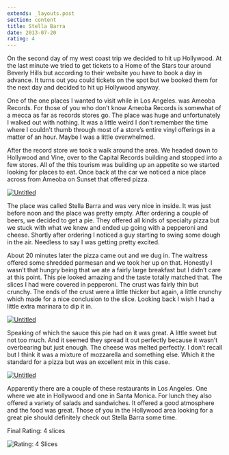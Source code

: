 ```yaml
---
extends: _layouts.post
section: content
title: Stella Barra
date: 2013-07-20
rating: 4
---
```


On the second day of my west coast trip we decided to hit up Hollywood. At the last minute we tried to get tickets to a Home of the Stars tour around Beverly Hills but according to their website you have to book a day in advance. It turns out you could tickets on the spot but we booked them for the next day and decided to hit up Hollywood anyway.

One of the one places I wanted to visit while in Los Angeles. was Ameoba Records. For those of you who don’t know Ameoba Records is somewhat of a mecca as far as records stores go. The place was huge and unfortunately I walked out with nothing. It was a little weird I don’t remember the time where I couldn’t thumb through most of a store’s entire vinyl offerings in a matter of an hour. Maybe I was a little overwhelmed.

After the record store we took a walk around the area. We headed down to Hollywood and Vine, over to the Capital Records building and stopped into a few stores. All of the this tourism was building up an appetite so we started looking for places to eat. Once back at the car we noticed a nice place across from Ameoba on Sunset that offered pizza.

[![Untitled](http://farm6.staticflickr.com/5324/9557809023_edea9bacfc.jpg)](http://www.flickr.com/photos/joefearnley/9557809023/ "Untitled by joefearnley, on Flickr")

The place was called Stella Barra and was very nice in inside. It was just before noon and the place was pretty empty. After ordering a couple of beers, we decided to get a pie. They offered all kinds of specialty pizza but we stuck with what we knew and ended up going with a pepperoni and cheese. Shortly after ordering I noticed a guy starting to swing some dough in the air. Needless to say I was getting pretty excited.

About 20 minutes later the pizza came out and we dug in. The waitress offered some shredded parmesan and we took her up on that. Honestly I wasn’t that hungry being that we ate a fairly large breakfast but I didn’t care at this point. This pie looked amazing and the taste totally matched that. The slices I had were covered in pepperoni. The crust was fairly thin but crunchy. The ends of the crust were a little thicker but again, a little crunchy which made for a nice conclusion to the slice. Looking back I wish I had a little extra marinara to dip it in.

[![Untitled](http://farm3.staticflickr.com/2894/9557833081_b20ca13948.jpg)](http://www.flickr.com/photos/joefearnley/9557833081/ "Untitled by joefearnley, on Flickr")

Speaking of which the sauce this pie had on it was great. A little sweet but not too much. And it seemed they spread it out perfectly because it wasn’t overbearing but just enough. The cheese was melted perfectly. I don’t recall but I think it was a mixture of mozzarella and something else. Which it the standard for a pizza but was an excellent mix in this case.

[![Untitled](http://farm8.staticflickr.com/7348/9560633044_b8d43a5991.jpg)](http://www.flickr.com/photos/joefearnley/9560633044/ "Untitled by joefearnley, on Flickr")

Apparently there are a couple of these restaurants in Los Angeles. One where we ate in Hollywood and one in Santa Monica. For lunch they also offered a variety of salads and sandwiches. It offered a good atmosphere and the food was great. Those of you in the Hollywood area looking for a great pie should definitely check out Stella Barra some time.

Final Rating: 4 slices

![Rating: 4 Slices](/assets/img/pizza4_sm.jpg)